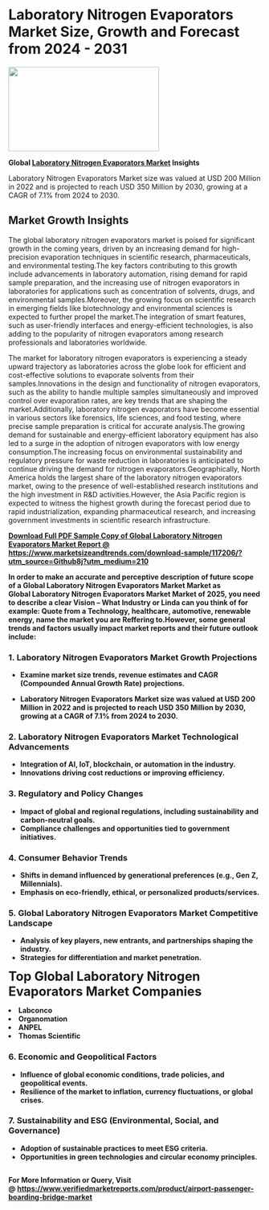 <H1>Laboratory Nitrogen Evaporators Market Size, Growth and Forecast from 2024 - 2031</H1><img class="aligncenter size-medium wp-image-584254" src="https://thirdeyenews.in/wp-content/uploads/2024/09/Global-Market-Research-300x168.jpeg" alt="" width="300" height="168" /><p><strong>Global&nbsp;<a href="https://www.marketsizeandtrends.com/download-sample/117206/?utm_source=Github8j?utm_medium=210">Laboratory Nitrogen Evaporators Market</a> Insights</strong></p><p>Laboratory Nitrogen Evaporators Market size was valued at USD 200 Million in 2022 and is projected to reach USD 350 Million by 2030, growing at a CAGR of 7.1% from 2024 to 2030.</p><p><h2>Market Growth Insights</h2> <p>The global laboratory nitrogen evaporators market is poised for significant growth in the coming years, driven by an increasing demand for high-precision evaporation techniques in scientific research, pharmaceuticals, and environmental testing.The key factors contributing to this growth include advancements in laboratory automation, rising demand for rapid sample preparation, and the increasing use of nitrogen evaporators in laboratories for applications such as concentration of solvents, drugs, and environmental samples.Moreover, the growing focus on scientific research in emerging fields like biotechnology and environmental sciences is expected to further propel the market.The integration of smart features, such as user-friendly interfaces and energy-efficient technologies, is also adding to the popularity of nitrogen evaporators among research professionals and laboratories worldwide.</p> <p><strong><a href="#"></a></strong></p> <p>The market for laboratory nitrogen evaporators is experiencing a steady upward trajectory as laboratories across the globe look for efficient and cost-effective solutions to evaporate solvents from their samples.Innovations in the design and functionality of nitrogen evaporators, such as the ability to handle multiple samples simultaneously and improved control over evaporation rates, are key trends that are shaping the market.Additionally, laboratory nitrogen evaporators have become essential in various sectors like forensics, life sciences, and food testing, where precise sample preparation is critical for accurate analysis.The growing demand for sustainable and energy-efficient laboratory equipment has also led to a surge in the adoption of nitrogen evaporators with low energy consumption.The increasing focus on environmental sustainability and regulatory pressure for waste reduction in laboratories is anticipated to continue driving the demand for nitrogen evaporators.Geographically, North America holds the largest share of the laboratory nitrogen evaporators market, owing to the presence of well-established research institutions and the high investment in R&D activities.However, the Asia Pacific region is expected to witness the highest growth during the forecast period due to rapid industrialization, expanding pharmaceutical research, and increasing government investments in scientific research infrastructure.</p> <p><strong><a href="#"></p><p><span class=""><strong>Download Full PDF Sample Copy of Global Laboratory Nitrogen Evaporators Market Report</strong> @ <a href="https://www.marketsizeandtrends.com/download-sample/117206/?utm_source=Github8j?utm_medium=210" target="_blank">https://www.marketsizeandtrends.com/download-sample/117206/?utm_source=Github8j?utm_medium=210</a></span></p><p>In order to make an accurate and perceptive description of future scope of a Global&nbsp;Laboratory Nitrogen Evaporators Market Market as Global&nbsp;Laboratory Nitrogen Evaporators Market Market of 2025, you need to describe a clear Vision &ndash; What Industry or Linda can you think of for example: Quote from a Technology, healthcare, automotive, renewable energy, name the market you are Reffering to.However, some general trends and factors usually impact market reports and their future outlook include:</p><h3>1.&nbsp;<strong>Laboratory Nitrogen Evaporators Market Growth Projections</strong></h3><ul><li>Examine market size trends, revenue estimates and CAGR (Compounded Annual Growth Rate) projections.</li><li><p>Laboratory Nitrogen Evaporators Market size was valued at USD 200 Million in 2022 and is projected to reach USD 350 Million by 2030, growing at a CAGR of 7.1% from 2024 to 2030.</p></li></ul><h3>2.&nbsp;<strong>Laboratory Nitrogen Evaporators Market Technological Advancements</strong></h3><ul><li>Integration of AI, IoT, blockchain, or automation in the industry.</li><li>Innovations driving cost reductions or improving efficiency.</li></ul><h3>3.&nbsp;<strong>Regulatory and Policy Changes</strong></h3><ul><li>Impact of global and regional regulations, including sustainability and carbon-neutral goals.</li><li>Compliance challenges and opportunities tied to government initiatives.</li></ul><h3>4.&nbsp;<strong>Consumer Behavior Trends</strong></h3><ul><li>Shifts in demand influenced by generational preferences (e.g., Gen Z, Millennials).</li><li>Emphasis on eco-friendly, ethical, or personalized products/services.</li></ul><h3>5.&nbsp;<strong>Global Laboratory Nitrogen Evaporators Market Competitive Landscape</strong></h3><ul><li>Analysis of key players, new entrants, and partnerships shaping the industry.</li><li>Strategies for differentiation and market penetration.</li></ul><p data-pm-slice="1 1 []"><span style="color: inherit; font-family: inherit; font-size: 25px;">Top Global Laboratory Nitrogen Evaporators Market Companies</span></p><div class="" data-test-id=""><p><li>Labconco</li><li> Organomation</li><li> ANPEL</li><li> Thomas Scientific</li></p></div><h3>6.&nbsp;<strong>Economic and Geopolitical Factors</strong></h3><ul><li>Influence of global economic conditions, trade policies, and geopolitical events.</li><li>Resilience of the market to inflation, currency fluctuations, or global crises.</li></ul><h3>7.&nbsp;<strong>Sustainability and ESG (Environmental, Social, and Governance)</strong></h3><ul><li>Adoption of sustainable practices to meet ESG criteria.</li><li>Opportunities in green technologies and circular economy principles.</li></ul><h2><strong style="font-size: 14px;">For More Information or Query, Visit @&nbsp;</strong><a style="background-color: #ffffff; font-size: 14px;" href="https://www.marketsizeandtrends.com/report/laboratory-nitrogen-evaporators-market/" target="_blank">https://www.verifiedmarketreports.com/product/airport-passenger-boarding-bridge-market</a></h2>
